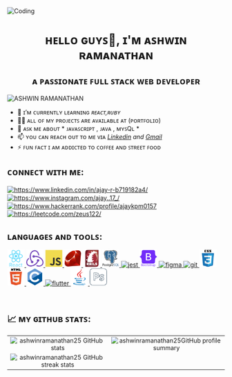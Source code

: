 <img  align="center" alt="Coding" width="950" height="350" src="https://repository-images.githubusercontent.com/588181932/e36ec678-7984-4cdd-8e4c-a3932772ff8e">
<h1 align="center">ʜᴇʟʟᴏ ɢᴜʏꜱ👋, ɪ'ᴍ ᴀꜱʜᴡɪɴ ʀᴀᴍᴀɴᴀᴛʜᴀɴ</h1>
<h2 align="center">ᴀ ᴘᴀꜱꜱɪᴏɴᴀᴛᴇ ꜰᴜʟʟ ꜱᴛᴀᴄᴋ ᴡᴇʙ ᴅᴇᴠᴇʟᴏᴘᴇʀ </h2>


<p align="left"> <img src="https://komarev.com/ghpvc/?username=ashwinramanathan25&label=Profile%20views&color=0e75b6&style=flat" alt="ASHWIN RAMANATHAN" /> </p>

- 🌱 ɪ’ᴍ ᴄᴜʀʀᴇɴᴛʟʏ ʟᴇᴀʀɴɪɴɢ *ʀᴇᴀᴄᴛ,ʀᴜʙʏ*
- 👨‍💻 ᴀʟʟ ᴏꜰ ᴍʏ ᴘʀᴏᴊᴇᴄᴛꜱ ᴀʀᴇ ᴀᴠᴀɪʟᴀʙʟᴇ ᴀᴛ (ᴘᴏʀᴛꜰᴏʟɪᴏ)
- 💬 ᴀꜱᴋ ᴍᴇ ᴀʙᴏᴜᴛ * ᴊᴀᴠᴀꜱᴄʀɪᴘᴛ , ᴊᴀᴠᴀ , ᴍʏꜱQʟ *
- 📫 ʏᴏᴜ ᴄᴀɴ ʀᴇᴀᴄʜ ᴏᴜᴛ ᴛᴏ ᴍᴇ ᴠɪᴀ  *[Linkedin](https://www.linkedin.com/in/ashwin-ramanathan-4b37522a4/) and <a href="mailto:ashwinramanathan25@gmail.com">Gmail</a>*
- ⚡ ꜰᴜɴ ꜰᴀᴄᴛ ɪ ᴀᴍ ᴀᴅᴅɪᴄᴛᴇᴅ ᴛᴏ ᴄᴏꜰꜰᴇᴇ ᴀɴᴅ ꜱᴛʀᴇᴇᴛ ꜰᴏᴏᴅ 
<h2 align="left">ᴄᴏɴɴᴇᴄᴛ ᴡɪᴛʜ ᴍᴇ:</h2>
<p align="left">
<a href="https://www.linkedin.com/in/ashwin-ramanathan-4b37522a4/" target="blank"><img align="center" src="https://raw.githubusercontent.com/rahuldkjain/github-profile-readme-generator/master/src/images/icons/Social/linked-in-alt.svg" alt="https://www.linkedin.com/in/ajay-r-b719182a4/" height="30" width="40" /></a>
<a href="https://www.instagram.com/ashwinramanathan_25/" target="blank"><img align="center" src="https://raw.githubusercontent.com/rahuldkjain/github-profile-readme-generator/master/src/images/icons/Social/instagram.svg" alt="https://www.instagram.com/ajay..17_/" height="30" width="40" /></a>
<a href="https://www.hackerrank.com/profile/ashwinramanatha1" target="blank"><img align="center" src="https://raw.githubusercontent.com/rahuldkjain/github-profile-readme-generator/master/src/images/icons/Social/hackerrank.svg" alt="https://www.hackerrank.com/profile/ajaykpm0157" height="30" width="40" /></a>
<a href="https://leetcode.com/u/Ashwin_R_25/" target="blank"><img align="center" src="https://raw.githubusercontent.com/rahuldkjain/github-profile-readme-generator/master/src/images/icons/Social/leet-code.svg" alt="https://leetcode.com/zeus122/" height="30" width="40" /></a> 
</p>
 

<h2 align="left">ʟᴀɴɢᴜᴀɢᴇꜱ ᴀɴᴅ ᴛᴏᴏʟꜱ:</h2> 
<p align="left">
  <a href="https://reactjs.org/" target="_blank" rel="noreferrer">
    <img src="https://raw.githubusercontent.com/devicons/devicon/master/icons/react/react-original-wordmark.svg" alt="react" width="40" height="40"/>
  </a>
  <a href="https://redux.js.org" target="_blank" rel="noreferrer">
    <img src="https://raw.githubusercontent.com/devicons/devicon/master/icons/redux/redux-original.svg" alt="redux" width="40" height="40"/>
  </a>
  <a href="https://developer.mozilla.org/en-US/docs/Web/JavaScript" target="_blank" rel="noreferrer">
    <img src="https://raw.githubusercontent.com/devicons/devicon/master/icons/javascript/javascript-original.svg" alt="javascript" width="40" height="40"/>
  </a>
  <a href="https://www.ruby-lang.org/en/" target="_blank" rel="noreferrer">
    <img src="https://raw.githubusercontent.com/devicons/devicon/master/icons/ruby/ruby-original.svg" alt="ruby" width="40" height="40"/>
  </a>
  <a href="https://rubyonrails.org" target="_blank" rel="noreferrer">
    <img src="https://raw.githubusercontent.com/devicons/devicon/master/icons/rails/rails-original-wordmark.svg" alt="rails" width="40" height="40"/>
  </a>
  <a href="https://www.postgresql.org" target="_blank" rel="noreferrer">
    <img src="https://raw.githubusercontent.com/devicons/devicon/master/icons/postgresql/postgresql-original-wordmark.svg" alt="postgresql" width="40" height="40"/>
  </a>
  <a href="https://jestjs.io" target="_blank" rel="noreferrer">
    <img src="https://www.vectorlogo.zone/logos/jestjsio/jestjsio-icon.svg" alt="jest" width="40" height="40"/>
  </a>
  <a href="https://getbootstrap.com" target="_blank" rel="noreferrer">
    <img src="https://raw.githubusercontent.com/devicons/devicon/master/icons/bootstrap/bootstrap-plain-wordmark.svg" alt="bootstrap" width="40" height="40"/>
  </a>
  <a href="https://www.figma.com/" target="_blank" rel="noreferrer">
    <img src="https://www.vectorlogo.zone/logos/figma/figma-icon.svg" alt="figma" width="40" height="40"/>
  </a>
  <a href="https://git-scm.com/" target="_blank" rel="noreferrer">
    <img src="https://www.vectorlogo.zone/logos/git-scm/git-scm-icon.svg" alt="git" width="40" height="40"/>
  </a>
   <a href="https://www.w3schools.com/css/" target="_blank" rel="noreferrer">
    <img src="https://raw.githubusercontent.com/devicons/devicon/master/icons/css3/css3-original-wordmark.svg" alt="css3" width="40" height="40"/>
  </a>
  <a href="https://www.w3.org/html/" target="_blank" rel="noreferrer">
    <img src="https://raw.githubusercontent.com/devicons/devicon/master/icons/html5/html5-original-wordmark.svg" alt="html5" width="40" height="40"/>
  </a>
  <a href="https://www.cprogramming.com/" target="_blank" rel="noreferrer">
     <img src="https://raw.githubusercontent.com/devicons/devicon/master/icons/c/c-original.svg" alt="c" width="40" height="40"/>
  </a>
  <a href="https://flutter.dev" target="_blank" rel="noreferrer">
     <img src="https://www.vectorlogo.zone/logos/flutterio/flutterio-icon.svg" alt="flutter" width="40" height="40"/> 
  </a> 
    <a href="https://www.java.com" target="_blank" rel="noreferrer">
         <img src="https://raw.githubusercontent.com/devicons/devicon/master/icons/java/java-original.svg" alt="java" width="40" height="40"/>
  </a>
     <a href="https://www.photoshop.com/en" target="_blank" rel="noreferrer">
         <img src="https://raw.githubusercontent.com/devicons/devicon/master/icons/photoshop/photoshop-line.svg" alt="photoshop" width="40" height="40"/>
  </a> 
</p>
<br>

<h2>📈 ᴍʏ ɢɪᴛʜᴜʙ ꜱᴛᴀᴛꜱ:</h2>

<table align="center">
  <tr>
    <td align="center">
      <img src="https://github-readme-stats.vercel.app/api/top-langs/?username=ashwinramanathan25&hide=less,scss,hack&show_icons=true&theme=radical&layout=compact&langs_count=8" alt="ashwinramanathan25 GitHub stats"/>
    </td>
    <td align="center">
      <img src="http://github-profile-summary-cards.vercel.app/api/cards/profile-details?username=ashwinramanathan25&theme=radical" alt="ashwinramanathan25GitHub profile summary"/>
    </td>
  </tr>
  <tr>
    <td align="center">
      <img src="https://github-readme-streak-stats.herokuapp.com?user=ashwinramanathan25&theme=radical" alt="ashwinramanathan25 GitHub streak stats"/>
    </td>
  </tr>
</table>
